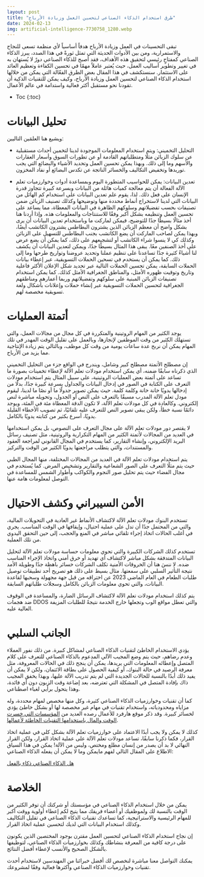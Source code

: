 ```yaml
---
layout: post
title: "طرق استخدام الذكاء الصناعي لتحسين العمل وزيادة الأرباح"
date: 2024-02-13
img: artificial-intelligence-7730758_1280.webp
---
```


تبقى التحسينات في العمل وزيادة الأرباح هدفاً أساسياً لأي منظمة تسعى للنجاح والاستمرارية، ومن بين الأدوات الحديثة التي تمثل ثورةً في هذا الصدد، يبرز الذكاء الصناعي كمفتاحٍ رئيسي لتحقيق هذه الأهداف، فقد أصبح للذكاء الصناعي دورٌ لا يُستهان به في تغيير وتطوير أساليب العمل، حيث يُعتبر عاملاً مهمًا في تحسين الكفاءة وتعظيم العائد على الاستثمار. سنستكشف في هذا المقال بعض الطرق الفعّالة التي يمكن من خلالها استخدام الذكاء الصناعي لتحسين العمل وزيادة الأرباح، وكيف يمكن للتقنيات الذكية أن تقودنا نحو مستقبل أكثر فعالية واستدامة في عالم الأعمال.

* Toc
{:toc}


# تحليل البيانات

ويشيع هنا العلمَين التاليين:

* التحليل التخميني: ويتم استخدام المعلومات الموجودة لدينا لتخمين أحداث مستقبلية عن سلوك الزبائن مثلًا ومتطلباتهم القادمة أو عن تطورات السوق وأسعار العقارات والأسهم وما إلى ذلك. وبهذا يمكن تحسين العمل وتحديد الأشياء والبضائع التي يجب توريدها وتخفيض التكاليف والخسائر الناتجة عن تكدس البضائع أو نفاد المخزون.
      
* تعدين البيانات: يمكن للحواسيب المتطورة اليوم وبمساعدة أدوات وخوارزميات تعلم الآلة الفعالة أن يتم معالجة كميات هائلة من البيانات وبسرعة كبيرة تتجاوز قدرة الإنسان على فعل ذلك. لذا، يقوم علم تعدين البيانات على استخدام كم الهائل من البيانات التي لدينا لاستخراج أنماط محددة منها وتوضيحها وكذلك تصنيف الزبائن ضمن تصنيفات بحسب تفضيلاتهم وسلوكهم الظاهرة في البيانات المعطاة، مما يساعد على تحسين العمل وتنظيمه بشكل أكبر وفقًا للاستنتاجات والمعلومات هذه. وإذا أردنا هنا أخذ مثالًا بسيطًا جدًا للتوضيح، فيمكن لماركت ما وباستخدام تعدين البيانات أن يرى بشكل واضح أن معظم الزبائن الذين يشترون البطاطس يشترون الكاتشب أيضًا، وبهذا يمكن لصاحب الماركت أن يضع الكاتشب بجنب البطاطس للتسهيل على الزبائن وكذلك كي لا ينسوا شراء الكاتشب أو لتشجيعهم على ذلك، كما يمكن أن يضع عرض على أخذ الصنفين معًا. يبقى هذا المثال بسيطًا جدًا، ويمكن لتعدين البيانات أن يكشف لنا أشياءً كثيرة جدًا تساعدنا على تنظيم عملنا وتحديد عروضنا وتواريخ طرحها وما إلى ذلك. كما يمكن أن يستخدم في تسحين الحملات التسويقية، عبر إعطاء بيانات الحملات السابقة، يمكن تحسين الحملات التالية عبر تحديد شكل الإعلان الأكثر فاعلية وتاريخ وتوقيت ظهوره الأمثل، والمناطق الجغرافية الأمثل كذلك. كما يمكن استخدام تصنيفات الزبائن المبنية على سلوكهم وتفضيلاتهم وربما أعمارهم ومناطقهم الجغرافية لتحسين الحملات التسويقية عبر إنشاء حملات وإعلانات بأشكال ولغة تسويقية مخصصة لهم.

# أتمتة العمليات

يوجد الكثير من المهام الروتينية والمتكررة في كل مجال من مجالات العمل، والتي تستهلك الكثير من وقت الموظفين لإنجازها، وبالعمل على تقليل الوقت المهدر في تلك المهام يمكن أن نربح عدة ساعات يومية من وقت كل موظف، وبالتالي يتم زيادة الإنتاجية مما يزيد من الأرباح.

إن مصطلح الأتمتة مصطلح كبير وشامل، ويندرج في الواقع جزء من التحليل التخميني الذي ذكرناه سابقًا ضمنه، أي يمكن استخدام مودلات تعلم الآلة لإعطاء تخمينات بصورة ما تساعد على أتمتة بعض العمليات الروتينية، على سبيل المثال يتم استخدام مودلات التعرف على الكتابة في الصور في إدخال البيانات والجداول بسرعة كبيرة جدًا، بدلًا من إدخالها يدويًا خانة خانة وكلمة كلمة. حيث يمكن تصوير جدولًا ما أو نصًا ما لدينا، ليقوم مودل تعلم الآلة المدرب مسبقًا بالتعرف على النص أو الجدول، وتحويله مباشرة لنص إلكتروني. وكالعادة في كل مودلات تعلم الآلة، لا تكون الدقة المعطاة مئة في المئة، ويوجد دائمًا نسبة خطأ، ولكن يبقى تصوير النص للتعرف عليه تلقائيًا، ثم تصويب الأخطاء القليلة يدويًا، أسرع بكثير من كتابته يدويًا بالكامل.

لا يقتصر دور مودلات تعلم الآلة على مجال التعرف على النصوص، بل يمكن استخدامها في العديد من المجالات لأتمتة الكثير من المهام التكرارية والروتينية، مثل تصنيف رسائل البريد الإلكتروني، وإنشاء التقارير، كما يستخدم في المجال القانوني لمراجعة العقود والمستندات، والتي يتطلب مراجعتها يدويًا الكثير من الوقت والتركيز.

يتم استخدام مودلات تعلم الآلة في العديد من المجالات المختلفة، منها المجال الطبي حيث يتم مثلًا التعرف على الصور الشعاعية والتقارير وتشخيص المرض. كما يُستخدم في مجال الفضاء حيث يتم تحليل صور النجوم والكواكب وأطوار الشمس للمساعدة في التوصل لمعلومات هامة عنها.

# الأمن السيبراني وكشف الاحتيال

تستخدم البنوك مودلات تعلم الآلة لاكتشاف الأنماط غير العادية في التحويلات المالية، والتي من المحتمل جدًا أن تدل على عملية احتيال، وإيقافها في الوقت المناسب. يجري في أغلب الحالات اتخاذ إجراء تلقائي مباشر في المنع والحجب، إلى حين التحقق اليدوي من تلك العملية.

تستخدم كذلك الشركات الكبيرة والتي تحوي معلومات حساسة مودلات تعلم الآلة لتحليل البيانات المتدفقة بشكل مباشر لاكتشاف أي تهديد أو خرق أمني واتخاذ الإجراء المناسب ضده. لا ننسَ هنا أن الخروقات الأمنية تكلف الشركات خسائر باهظة جدًا وطويلة الأمد نتيجة التأثير السلبي على سمعتها. مثال بسيط على ذلك هو تصريح أحد تطبيقات توصيل طلبات الطعام في العام الماضي 2023 عن اختراقه من قبل جهة مجهولة وسحبها لقاعدة البيانات، والتي تحوي معلومات الزبائن بالكامل وسجلات طلباتهم السابقة.

يتم كذلك استخدام مودلات تعلم الآلة لاكتشاف الرسائل الضارة، والمساعدة في الوقوف ضد هجمات DDOS والتي تعطل مواقع الوب وتجعلها خارج الخدمة نتيجةً للطلبات المزيفة العالية عليه.

# الجانب السلبي 

يؤدي الاستخدام الخاطئ لتقنيات الذكاء الصناعي لمشاكل كبيرة. من ذلك نفور العملاء وعدم رضاهم، حيث يتم وضع المجيب الآلي المدعوم بالذكاء الصناعي للتعرف على كلام المتصل وإعطائه المعلومات التي يريدها، يمكن أن ينجح ذلك في الحالات المعروفة، مثل معرفة الرصيد في حالة البنوك، أو كيفية الحصول على بطاقة الائتمان، ولكن لا يمكن أن يفيد ذلك أبدًا بالنسبة للحالات الجديدة التي لم يتم تدريب الآلة عليها، وبهذا يخفق المجيب ذاك بإفادة المتصل في المشكلة التي تعترضه، بعد إضاعة وقت الزبون دون أي فائدة، وهذا يتحول برأيي لغباء اصطناعي.

كما أن تقنيات وخوارزميات الذكاء الصناعي كثيرة، وكل منها مخصص لمهام محددة، وله مزاياه ومحدودياته، واستخدام تقنيات في مهام غير مخصصة لها أو بشكل خاطئ يؤدي لخسائر كبيرة. وقد ذكر موقع هارفرد للأعمال رصده العديد من [المؤسسات التي خسرت الوقت والمال باستخدامها التقنيات الخاطئة لأعمالها][1].
 

كذلك لا يمكن ولا يجب أبدًا الاعتماد على خوارزميات تعلم الآلة بشكل كلي في عملية اتخاذ القرار، فكما ذكرنا سابقًا، تساعد مودلات تعلم الآلة على عملية اتخاذ القرار، ولكن القرار النهائي لا بد أن يصدر من إنسان مطلع ومختص، وليس من الآلة!
يمكن في هذا السياق الاطلاع على المقال التالي لفهم مايمكن وما لا يمكن أن يفعله الذكاء الصناعي:

[هل الذكاء الصناعي ذكاء بالفعل](https://qaraween.com/article/%D9%87%D9%84-%22%D8%A7%D9%84%D8%B0%D9%83%D8%A7%D8%A1-%D8%A7%D9%84%D8%A7%D8%B5%D8%B7%D9%86%D8%A7%D8%B9%D9%8A%22-%D8%B0%D9%83%D8%A7%D8%A1-%D8%A8%D8%A7%D9%84%D9%81%D8%B9%D9%84%D8%9F)

# الخلاصة

يمكن من خلال استخدام الذكاء الصناعي في مؤسستك أو شركتك أن توفر الكثير من الوقت بالنسبة لك ولموظفيك أو أعضاء فريقك مما يتيح لكم إعطاء أولوية ووقت أكبر للمهام الرئيسية والاستراتيجية، كما تساعدك تقنيات الذكاء الصناعي في تقليل التكاليف وكذلك استخدام البيانات التي لديك لتحسين عملية اتخاذ القرار.

إن نجاح استخدام الذكاء الصناعي لتحسين العمل مقترن بوجود المختصين الذين يكونون على درجة كافية من المعرفة بنشاطك وكذلك بخوارزميات الذكاء الصناعي، لتوظيفها بالشكل الصحيح والأنسب لإعطاء أفضل النتائج.

يمكنك التواصل معنا مباشرة لنخصص لك أفضل خبرائنا من المهندسين لاستخدام أحدث تقنيات وخوارزميات الذكاء الصناعي وأكثرها فعالية وفقًا لمشروعك.

[1]: <https://hbr.org/2018/01/artificial-intelligence-for-the-real-world>
